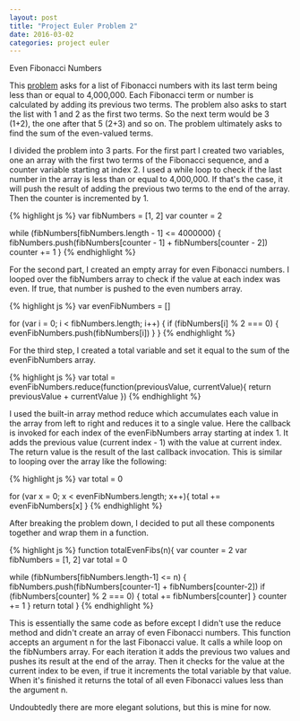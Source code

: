 ```yaml
---
layout: post
title: "Project Euler Problem 2"
date: 2016-03-02
categories: project euler
---
```


Even Fibonacci Numbers

This [problem](https://projecteuler.net/problem=2) asks for a list of Fibonacci numbers with its last term being less than or equal to 4,000,000. Each Fibonacci term or number is calculated by adding its previous two terms. The problem also asks to start the list with 1 and 2 as the first two terms. So the next term would be 3 (1+2), the one after that 5 (2+3) and so on. The problem ultimately asks to find the sum of the even-valued terms.

I divided the problem into 3 parts. For the first part I created two variables, one an array with the first two terms of the Fibonacci sequence, and a counter variable starting at index 2. I used a while loop to check if the last number in the array is less than or equal to 4,000,000. If that's the case, it will push the result of adding the previous two terms to the end of the array. Then the counter is incremented by 1.

{% highlight js %}
var fibNumbers = [1, 2]
var counter = 2

while (fibNumbers[fibNumbers.length - 1] <= 4000000) {
  fibNumbers.push(fibNumbers[counter - 1] + fibNumbers[counter - 2])
  counter += 1
}
{% endhighlight %}

For the second part, I created an empty array for even Fibonacci numbers. I looped over the fibNumbers array to check if the value at each index was even. If true, that number is pushed to the even numbers array.

{% highlight js %}
var evenFibNumbers = []

for (var i = 0; i < fibNumbers.length; i++) {
  if (fibNumbers[i] % 2 === 0) {
    evenFibNumbers.push(fibNumbers[i])
  }
}
{% endhighlight %}

For the third step, I created a total variable and set it equal to the sum of the evenFibNumbers array.

{% highlight js %}
var total = evenFibNumbers.reduce(function(previousValue, currentValue){
  return previousValue + currentValue
})
{% endhighlight %}

I used the built-in array method reduce which accumulates each value in the array from left to right and reduces it to a single value. Here the callback is invoked for each index of the evenFibNumbers array starting at index 1. It adds the previous value (current index - 1) with the value at current index. The return value is the result of the last callback invocation. This is similar to looping over the array like the following:

{% highlight js %}
var total = 0

for (var x = 0; x < evenFibNumbers.length; x++){
  total += evenFibNumbers[x]
}
{% endhighlight %}

After breaking the problem down, I decided to put all these components together and wrap them in a function.

{% highlight js %}
function totalEvenFibs(n){
  var counter = 2
  var fibNumbers = [1, 2]
  var total = 0


  while (fibNumbers[fibNumbers.length-1] <= n) {
    fibNumbers.push(fibNumbers[counter-1] + fibNumbers[counter-2])
    if (fibNumbers[counter] % 2 === 0) {
      total += fibNumbers[counter]
    }
    counter += 1
  }
  return total
}
{% endhighlight %}

This is essentially the same code as before except I didn't use the reduce method and didn't create an array of even Fibonacci numbers. This function accepts an argument n for the last Fibonacci value. It calls a while loop on the fibNumbers array. For each iteration it adds the previous two values and pushes its result at the end of the array. Then it checks for the value at the current index to be even, if true it increments the total variable by that value. When it's finished it returns the total of all even Fibonacci values less than the argument n.

Undoubtedly there are more elegant solutions, but this is mine for now.

